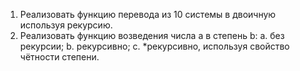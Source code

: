 1. Реализовать функцию перевода из 10 системы в двоичную используя рекурсию.
2. Реализовать функцию возведения числа a в степень b:
a. без рекурсии;
b. рекурсивно;
c. *рекурсивно, используя свойство чётности степени.